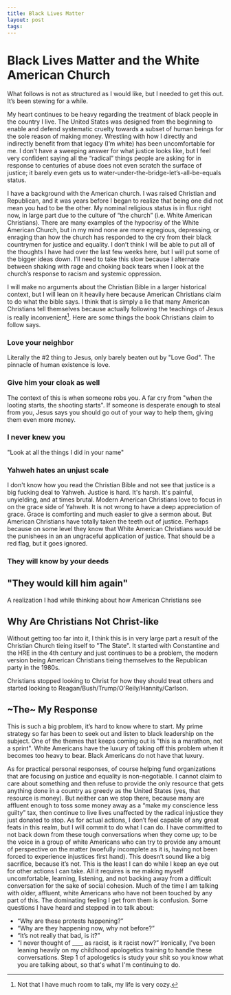 ```yaml
---
title: Black Lives Matter
layout: post
tags:
---
```

# Black Lives Matter and the White American Church
What follows is not as structured as I would like, but I needed to get this out. It’s been stewing for a while.

My heart continues to be heavy regarding the treatment of black people in the country I live. The United States was designed from the beginning to enable and defend systematic cruelty towards a subset of human beings for the sole reason of making money. Wrestling with how I directly and indirectly benefit from that legacy (I’m white) has been uncomfortable for me. I don’t have a sweeping answer for what justice looks like, but I feel very confident saying all the “radical” things people are asking for in response to centuries of abuse does not even scratch the surface of justice; it barely even gets us to water-under-the-bridge-let’s-all-be-equals status.

I have a background with the American church. I was raised Christian and Republican, and it was years before I began to realize that being one did not mean you had to be the other. My nominal religious status is in flux right now, in large part due to the culture of “the church” (i.e. White American Christians). There are many examples of the hypocrisy of the White American Church, but in my mind none are more egregious, depressing, or enraging than how the church has responded to the cry from their black countrymen for justice and equality. I don’t think I will be able to put all of the thoughts I have had over the last few weeks here, but I will put some of the bigger ideas down. I’ll need to take this slow because I alternate between shaking with rage and choking back tears when I look at the church’s response to racism and systemic oppression.

I will make no arguments about the Christian Bible in a larger historical context, but I will lean on it heavily here because American Christians claim to do what the bible says. I think that is simply a lie that many American Christians tell themselves because actually following the teachings of Jesus is really inconvenient[^1]. Here are some things the book Christians claim to follow says.

### Love your neighbor
Literally the #2 thing to Jesus, only barely beaten out by "Love God". The pinnacle of human existence is love.

### Give him your cloak as well
The context of this is when someone robs you. A far cry from "when the looting starts, the shooting starts". If someone is desperate enough to steal from you, Jesus says you should go out of your way to help them, giving them even more money.

### I never knew you
"Look at all the things I did in your name"

### Yahweh hates an unjust scale
I don't know how you read the Christian Bible and not see that justice is a big fucking deal to Yahweh. Justice is hard. It's harsh. It's painful, unyielding, and at times brutal. Modern American Christians love to focus in on the grace side of Yahweh. It is not wrong to have a deep appreciation of grace. Grace is comforting and much easier to give a sermon about. But American Christians have totally taken the teeth out of justice. Perhaps because on some level they know that White American Christians would be the punishees in an an ungraceful application of justice. That should be a red flag, but it goes ignored.

### They will know by your deeds


## "They would kill him again"
A realization I had while thinking about how American Christians see

## Why Are Christians Not Christ-like
Without getting too far into it, I think this is in very large part a result of the Christian Church tieing itself to "The State". It started with Constantine and the HRE in the 4th century and just continues to be a problem, the modern version being American Christians tieing themselves to the Republican party in the 1980s.

Christians stopped looking to Christ for how they should treat others and started looking to Reagan/Bush/Trump/O'Reily/Hannity/Carlson.

## ~The~ My Response
This is such a big problem, it’s hard to know where to start. My prime strategy so far has been to seek out and listen to black leadership on the subject. One of the themes that keeps coming out is "this is a marathon, not a sprint". White Americans have the luxury of taking off this problem when it becomes too heavy to bear. Black Americans do not have that luxury.

As for practical personal responses, of course helping fund organizations that are focusing on justice and equality is non-negotiable. I cannot claim to care about something and then refuse to provide the only resource that gets anything done in a country as greedy as the United States (yes, that resource is money). But neither can we stop there, because many are affluent enough to toss some money away as a “make my conscience less guilty” tax, then continue to live lives unaffected by the radical injustice they just donated to stop.
As for actual actions, I don’t feel capable of any great feats in this realm, but I will commit to do what I can do. I have committed to not back down from these tough conversations when they come up; to be the voice in a group of white Americans who can try to provide any amount of perspective on the matter (woefully incomplete as it is, having not been forced to experience injustices first hand). This doesn’t sound like a big sacrifice, because it’s not. This is the least I can do while I keep an eye out for other actions I can take. All it requires is me making myself uncomfortable, learning, listening, and not backing away from a difficult conversation for the sake of social cohesion.
Much of the time I am talking with older, affluent, white Americans who have not been touched by any part of this. The dominating feeling I get from them is confusion. Some questions I have heard and stepped in to talk about:
- “Why are these protests happening?”
- “Why are they happening now, why not before?”
- “It’s not really that bad, is it?”
- “I never thought of \_\_\_\_ as racist, is it racist now?”
Ironically, I've been leaning heavily on my childhood apologetics training to handle these conversations. Step 1 of apologetics is study your shit so you know what you are talking about, so that's what I'm continuing to do.

[^1]: Not that I have much room to talk, my life is very cozy.
